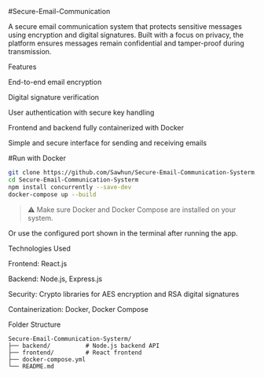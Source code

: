 #Secure-Email-Communication

A secure email communication system that protects sensitive messages using encryption and digital signatures. Built with a focus on privacy, the platform ensures messages remain confidential and tamper-proof during transmission.

Features

End-to-end email encryption

Digital signature verification

User authentication with secure key handling

Frontend and backend fully containerized with Docker

Simple and secure interface for sending and receiving emails

#Run with Docker

```bash
git clone https://github.com/Sawhun/Secure-Email-Communication-Systerm.git
cd Secure-Email-Communication-Systerm
npm install concurrently --save-dev
docker-compose up --build
```

> ⚠️ Make sure Docker and Docker Compose are installed on your system.


Or use the configured port shown in the terminal after running the app.

Technologies Used

Frontend: React.js

Backend: Node.js, Express.js

Security: Crypto libraries for AES encryption and RSA digital signatures

Containerization: Docker, Docker Compose

Folder Structure

```
Secure-Email-Communication-Systerm/
├── backend/          # Node.js backend API
├── frontend/         # React frontend
├── docker-compose.yml
└── README.md
```
